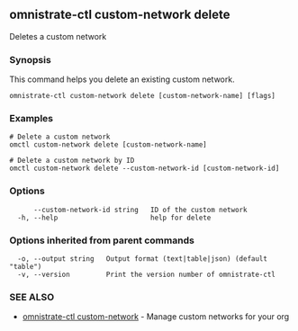 ## omnistrate-ctl custom-network delete

Deletes a custom network

### Synopsis

This command helps you delete an existing custom network.

```
omnistrate-ctl custom-network delete [custom-network-name] [flags]
```

### Examples

```
# Delete a custom network
omctl custom-network delete [custom-network-name]

# Delete a custom network by ID
omctl custom-network delete --custom-network-id [custom-network-id]
```

### Options

```
      --custom-network-id string   ID of the custom network
  -h, --help                       help for delete
```

### Options inherited from parent commands

```
  -o, --output string   Output format (text|table|json) (default "table")
  -v, --version         Print the version number of omnistrate-ctl
```

### SEE ALSO

* [omnistrate-ctl custom-network](omnistrate-ctl_custom-network.md)	 - Manage custom networks for your org

